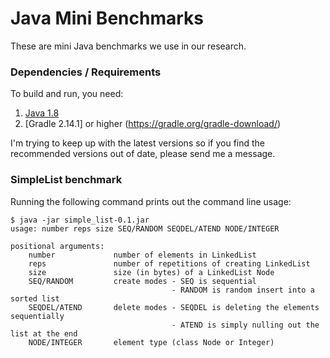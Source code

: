 # Java Mini Benchmarks
These are mini Java benchmarks we use in our research.

### Dependencies / Requirements
To build and run, you need:

1. [Java 1.8](http://openjdk.java.net/)
2. [Gradle 2.14.1] or higher (https://gradle.org/gradle-download/)

I'm trying to keep up with the latest versions so if you find the recommended
versions out of date, please send me a message.

### SimpleList benchmark

Running the following command prints out the command line usage:

```
$ java -jar simple_list-0.1.jar 
usage: number reps size SEQ/RANDOM SEQDEL/ATEND NODE/INTEGER

positional arguments:
    number             number of elements in LinkedList
    reps               number of repetitions of creating LinkedList
    size               size (in bytes) of a LinkedList Node
    SEQ/RANDOM         create modes - SEQ is sequential
                                    - RANDOM is random insert into a sorted list
    SEQDEL/ATEND       delete modes - SEQDEL is deleting the elements sequentially
                                    - ATEND is simply nulling out the list at the end
    NODE/INTEGER       element type (class Node or Integer)
```
